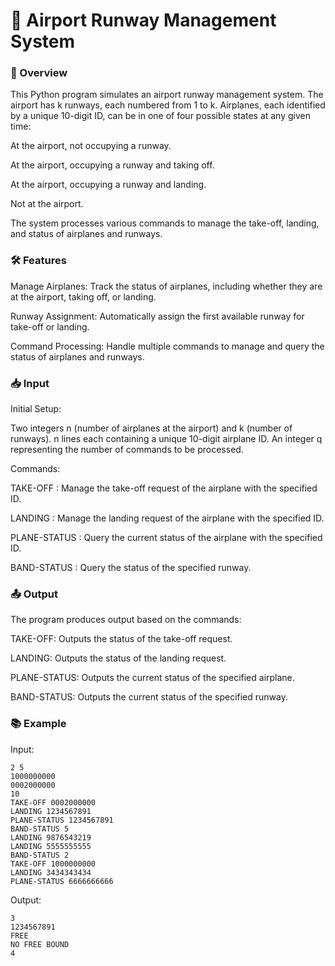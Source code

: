 # 🛫 Airport Runway Management System

### 📜 Overview

This Python program simulates an airport runway management system. The airport has k runways, each numbered from 1 to k. Airplanes, each identified by a unique 10-digit ID, can be in one of four possible states at any given time:

At the airport, not occupying a runway.

At the airport, occupying a runway and taking off.

At the airport, occupying a runway and landing.

Not at the airport.

The system processes various commands to manage the take-off, landing, and status of airplanes and runways.

### 🛠️ Features

Manage Airplanes: Track the status of airplanes, including whether they are at the airport, taking off, or landing.

Runway Assignment: Automatically assign the first available runway for take-off or landing.

Command Processing: Handle multiple commands to manage and query the status of airplanes and runways.


### 📥 Input

Initial Setup:

Two integers n (number of airplanes at the airport) and k (number of runways).
n lines each containing a unique 10-digit airplane ID.
An integer q representing the number of commands to be processed.

Commands:

TAKE-OFF <ID>: Manage the take-off request of the airplane with the specified ID.

LANDING <ID>: Manage the landing request of the airplane with the specified ID.

PLANE-STATUS <ID>: Query the current status of the airplane with the specified ID.

BAND-STATUS <LINE>: Query the status of the specified runway.


### 📤 Output

The program produces output based on the commands:

TAKE-OFF: Outputs the status of the take-off request.

LANDING: Outputs the status of the landing request.

PLANE-STATUS: Outputs the current status of the specified airplane.

BAND-STATUS: Outputs the current status of the specified runway.

### 📚 Example

Input:

```
2 5
1000000000
0002000000
10
TAKE-OFF 0002000000
LANDING 1234567891
PLANE-STATUS 1234567891
BAND-STATUS 5
LANDING 9876543219
LANDING 5555555555
BAND-STATUS 2
TAKE-OFF 1000000000
LANDING 3434343434
PLANE-STATUS 6666666666
```
Output:

```
3
1234567891
FREE
NO FREE BOUND
4
```
